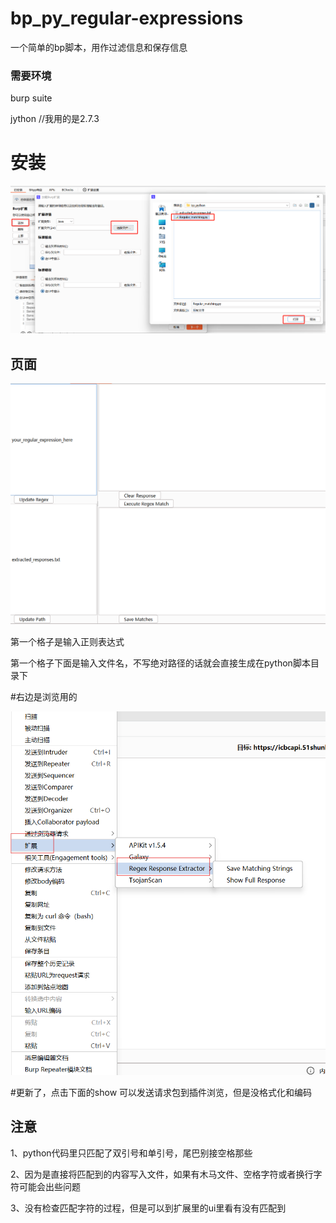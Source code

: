 # bp_py_regular-expressions
 一个简单的bp脚本，用作过滤信息和保存信息

### 需要环境

burp suite 

jython		//我用的是2.7.3

# 安装

![安装](images/0.jpg)

## 页面

![插件长相](images/index.png)

第一个格子是输入正则表达式

第一个格子下面是输入文件名，不写绝对路径的话就会直接生成在python脚本目录下

#右边是浏览用的

![使用方法](images/show.png)

#更新了，点击下面的show 可以发送请求包到插件浏览，但是没格式化和编码

## 注意

1、python代码里只匹配了双引号和单引号，尾巴别接空格那些

2、因为是直接将匹配到的内容写入文件，如果有木马文件、空格字符或者换行字符可能会出些问题

3、没有检查匹配字符的过程，但是可以到扩展里的ui里看有没有匹配到